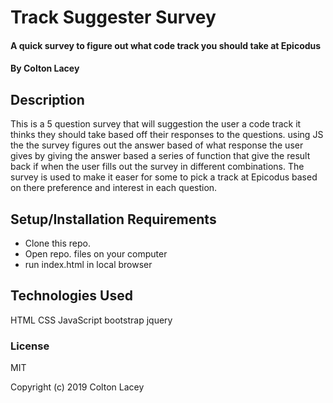 # Track Suggester Survey

#### A quick survey to figure out what code track you should take at Epicodus

#### By Colton Lacey

## Description

This is a 5 question survey that will suggestion the user a code track it thinks they should take based off their responses to the questions. using JS the the survey figures out the answer based of what response the user gives by giving the answer based a series of function that give the result back if when the user fills out the survey in different combinations. The survey is used to make it easer for some to pick a track at Epicodus based on there preference and interest in each question.

## Setup/Installation Requirements

* Clone  this repo.
* Open repo. files on your computer
* run index.html in local browser


## Technologies Used

HTML
CSS
JavaScript
bootstrap
jquery

### License

MIT

Copyright (c) 2019 Colton Lacey
